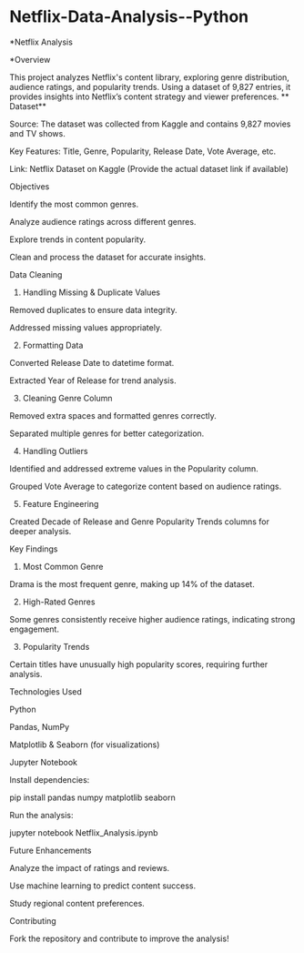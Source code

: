 # Netflix-Data-Analysis--Python

*Netflix Analysis

*Overview

This project analyzes Netflix's content library, exploring genre distribution, audience ratings, and popularity trends. Using a dataset of 9,827 entries, it provides insights into Netflix’s content strategy and viewer preferences.
**
Dataset**

Source: The dataset was collected from Kaggle and contains 9,827 movies and TV shows.

Key Features: Title, Genre, Popularity, Release Date, Vote Average, etc.

Link: Netflix Dataset on Kaggle (Provide the actual dataset link if available)

Objectives

Identify the most common genres.

Analyze audience ratings across different genres.

Explore trends in content popularity.

Clean and process the dataset for accurate insights.

Data Cleaning

1. Handling Missing & Duplicate Values

Removed duplicates to ensure data integrity.

Addressed missing values appropriately.

2. Formatting Data

Converted Release Date to datetime format.

Extracted Year of Release for trend analysis.

3. Cleaning Genre Column

Removed extra spaces and formatted genres correctly.

Separated multiple genres for better categorization.

4. Handling Outliers

Identified and addressed extreme values in the Popularity column.

Grouped Vote Average to categorize content based on audience ratings.

5. Feature Engineering

Created Decade of Release and Genre Popularity Trends columns for deeper analysis.

Key Findings

1. Most Common Genre

Drama is the most frequent genre, making up 14% of the dataset.

2. High-Rated Genres

Some genres consistently receive higher audience ratings, indicating strong engagement.

3. Popularity Trends

Certain titles have unusually high popularity scores, requiring further analysis.

Technologies Used

Python

Pandas, NumPy

Matplotlib & Seaborn (for visualizations)

Jupyter Notebook


Install dependencies:

pip install pandas numpy matplotlib seaborn

Run the analysis:

jupyter notebook Netflix_Analysis.ipynb

Future Enhancements

Analyze the impact of ratings and reviews.

Use machine learning to predict content success.

Study regional content preferences.

Contributing

Fork the repository and contribute to improve the analysis!
